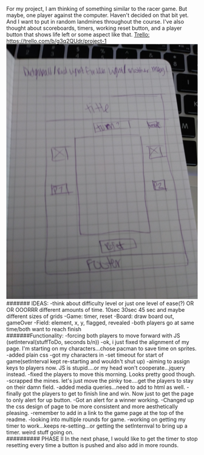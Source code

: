 For my project, I am thinking of something similar to the racer game. But maybe, one player against the computer. Haven't decided on that bit yet. And I want to put in random landmines throughout the course. I've also thought about scoreboards, timers, working reset button, and a player button that shows life left or some aspect like that.
<a href="file:///Users/roxannnlopez/Documents/Fundamentals/project-1/index.html"/>
Trello: https://trello.com/b/g3q2QUdr/project-1
<img src="Wireframe.jpg">
<br>####### IDEAS:
-think about difficulty level or just one level of ease(?) OR OR OOORRR different amounts of time. 10sec 30sec 45 sec 
and maybe different sizes of grids
-Game: timer, reset
-Board: draw board out, gameOver
-Field: element, x, y, flagged, revealed
-both players go at same time/both want to reach finish
<br>#######Functionality:
-forcing both players to move forward with JS (setInterval(stuffToDo, seconds b/n))
-ok, i just fixed the alignment of my page. I'm starting on my characters...chose pacman to save time on sprites.
-added plain css
-got my characters in
-set timeout for start of game(setInterval kept re-starting and wouldn't shut up)
-aiming to assign keys to players now.
JS is stupid....or my head won't cooperate...jquery instead.
-fixed the players to move this morning.  Looks pretty good though.
-scrapped the mines. let's just move the pinky toe....get the players to stay on their damn field.
-added media queries...need to add to html as well.
-finally got the players to get to finish line and win. Now just to get the page to only alert for up button.
-Got an alert for a winner working.
-Changed up the css design of page to be more consistent and more aesthetically pleasing.
-remember to add in a link to the game page at the top of the readme.
-looking into multiple rounds for game.
-working on getting my timer to work...keeps re-setting...or getting the setInternval to bring up a timer. weird stuff going on.
<br>########## PHASE II
In the next phase, I would like to get the timer to stop resetting every time a button is pushed and also add in more rounds.